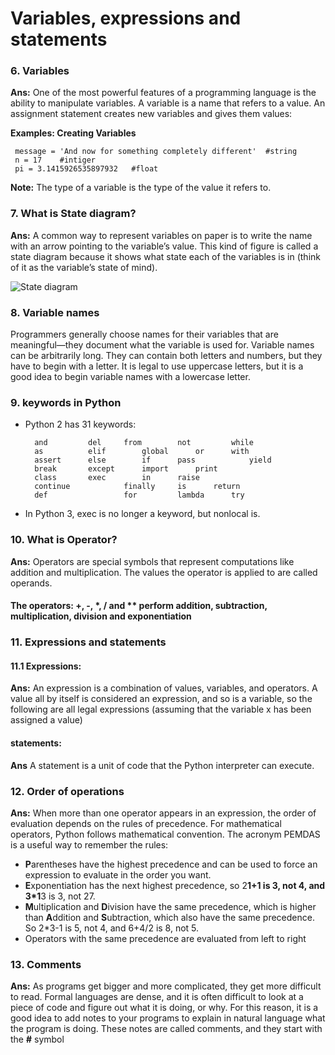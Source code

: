# Variables, expressions and statements

### 6. Variables

**Ans:** One of the most powerful features of a programming language is the ability to manipulate variables. A variable is a name that refers to a value.
An assignment statement creates new variables and gives them values:

**Examples: Creating Variables** 

     message = 'And now for something completely different'  #string
     n = 17    #intiger
     pi = 3.1415926535897932   #float
    
**Note:** The type of a variable is the type of the value it refers to.


### 7. What is State diagram?

**Ans:** A common way to represent variables on paper is to write the name with an arrow pointing to the variable’s value. This kind of figure is called a state diagram because it shows what
state each of the variables is in (think of it as the variable’s state of mind).

![State diagram](https://i.imgur.com/8NkLynX.png)

### 8. Variable names 

Programmers generally choose names for their variables that are meaningful—they document what the variable is used for.
Variable names can be arbitrarily long. They can contain both letters and numbers, but they have to begin with a letter. It is legal to use uppercase letters, but it is a good idea to begin variable names with a lowercase letter.

### 9. keywords in Python

+ Python 2 has 31 keywords:


		and			del		from 		not 		while
		as 			elif 		global 		or 		with
		assert 		else 		if 		pass 	        yield
		break 		except 		import 		print
		class 		exec 		in 		raise
		continue 	        finally 	is 		return
		def 		        for 		lambda 		try

+ In Python 3, exec is no longer a keyword, but nonlocal is.


### 10. What is Operator?
**Ans:** Operators are special symbols that represent computations like addition and multiplication. The values the operator is applied to are called operands.

#### The operators: +, -, *, / and ** perform addition, subtraction, multiplication, division and exponentiation


### 11. Expressions and statements
#### 11.1 Expressions:
**Ans:** An expression is a combination of values, variables, and operators. A value all by itself is considered an expression, and so is a variable, so the following are all legal expressions (assuming that the variable x has been assigned a value)

#### statements:
**Ans** A statement is a unit of code that the Python interpreter can execute. 


### 12. Order of operations

**Ans:** When more than one operator appears in an expression, the order of evaluation depends on the rules of precedence. For mathematical operators, Python follows mathematical convention. The acronym PEMDAS is a useful way to remember the rules:

+ **P**arentheses have the highest precedence and can be used to force an expression to evaluate in the order you want. 
+ **E**xponentiation has the next highest precedence, so 2**1+1 is 3, not 4, and 3*1**3 is 3, not 27.
+ **M**ultiplication and **D**ivision have the same precedence, which is higher than **A**ddition and **S**ubtraction, which also have the same precedence. So 2*3-1 is 5, not 4, and 6+4/2 is 8, not 5.
+ Operators with the same precedence are evaluated from left to right


### 13. Comments

**Ans:** As programs get bigger and more complicated, they get more difficult to read. Formal languages are dense, and it is often difficult to look at a piece of code and figure out what it is doing, or why. For this reason, it is a good idea to add notes to your programs to explain in natural language what the program is doing. These notes are called comments, and they start with the **#** symbol




		
